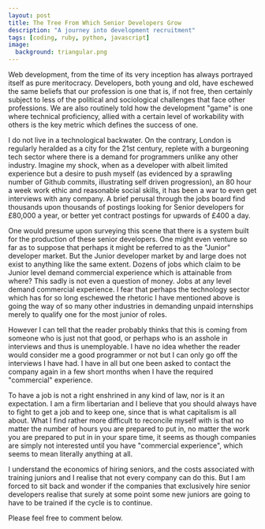 ```yaml
---
layout: post
title: The Tree From Which Senior Developers Grow
description: "A journey into development recruitment"
tags: [coding, ruby, python, javascript]
image:
  background: triangular.png
---
```


Web development, from the time of its very inception has always portrayed itself as pure meritocracy. Developers, both young and old, have eschewed the same beliefs that our profession is one that is, if not free, then certainly subject to less of the political and sociological challenges that face other professions. We are also routinely told how the development "game" is one where technical proficiency, allied with a certain level of workability with others is the key metric which defines the success of one. 

I do not live in a technological backwater. On the contrary, London is regularly heralded as a city for the 21st century, replete with a burgeoning tech sector where there is a demand for programmers unlike any other industry. Imagine my shock, when as a developer with albeit limited experience but a desire to push myself (as evidenced by a sprawling number of Github commits, illustrating self driven progression), an 80 hour a week work ethic and reasonable social skills, it has been a war to even get interviews with any company. A brief perusal through the jobs board find thousands upon thousands of postings looking for Senior developers for £80,000 a year, or better yet contract postings for upwards of £400 a day. 

One would presume upon surveying this scene that there is a system built for the production of these senior developers. One might even venture so far as to suppose that perhaps it might be referred to as the "Junior" developer market. But the Junior developer market by and large does not exist to anything like the same extent. Dozens of jobs which claim to be Junior level demand commercial experience which is attainable from where? This sadly is not even a question of money. Jobs at any level demand commercial experience. I fear that perhaps the technology sector which has for so long eschewed the rhetoric I have mentioned above is going the way of so many other industries in demanding unpaid internships merely to qualify one for the most junior of roles.

However I can tell that the reader probably thinks that this is coming from someone who is just not that good, or perhaps who is an asshole in interviews and thus is unemployable. I have no idea whether the reader would consider me a good programmer or not but I can only go off the interviews I have had. I have in all but one been asked to contact the company again in a few short months when I have the required "commercial" experience.

To have a job is not a right enshrined in any kind of law, nor is it an expectation. I am a firm libertarian and I believe that you should always have to fight to get a job and to keep one, since that is what capitalism is all about. What I find rather more difficult to reconcile myself with is that no matter the number of hours you are prepared to put in, no matter the work you are prepared to put in in your spare time, it seems as though companies are simply not interested until you have "commercial experience", which seems to mean literally anything at all.

I understand the economics of hiring seniors, and the costs associated with training juniors and I realise that not every company can do this. But I am forced to sit back and wonder if the companies that exclusively hire senior developers realise that surely at some point some new juniors are going to have to be trained if the cycle is to continue. 

Please feel free to comment below.
